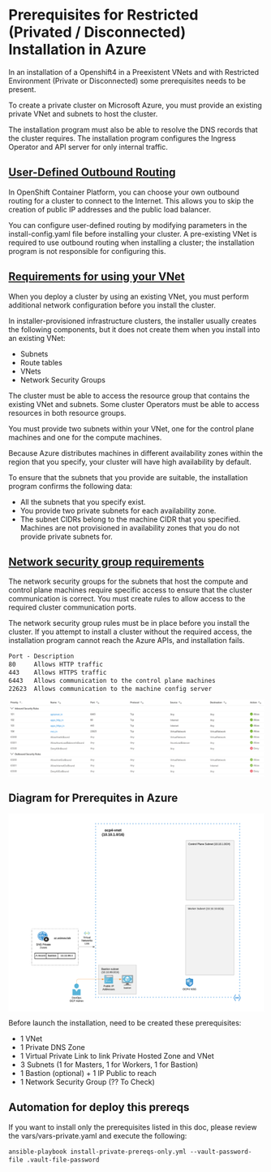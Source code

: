 # Prerequisites for Restricted (Privated / Disconnected) Installation in Azure

In an installation of a Openshift4 in a Preexistent VNets and with Restricted Environment (Private
or Disconnected) some prerequisites needs to be present.

To create a private cluster on Microsoft Azure, you must provide an existing private VNet and
subnets to host the cluster.

The installation program must also be able to resolve the DNS records
that the cluster requires. The installation program configures the Ingress Operator and API server
for only internal traffic.

## [User-Defined Outbound Routing](https://docs.openshift.com/container-platform/4.7/installing/installing_azure/installing-azure-private.html#installation-azure-user-defined-routing_installing-azure-private)

In OpenShift Container Platform, you can choose your own outbound routing for a cluster to connect to the Internet. This allows you to skip the creation of public IP addresses and the public load balancer.

You can configure user-defined routing by modifying parameters in the install-config.yaml file before installing your cluster. A pre-existing VNet is required to use outbound routing when installing a cluster; the installation program is not responsible for configuring this.

## [Requirements for using your VNet](https://docs.openshift.com/container-platform/4.7/installing/installing_azure/installing-azure-private.html#installation-about-custom-azure-vnet-requirements_installing-azure-private)

When you deploy a cluster by using an existing VNet, you must perform additional network configuration before you install the cluster.

In installer-provisioned infrastructure clusters, the installer usually creates the following components, but it does not create them when you install into an existing VNet:

* Subnets
* Route tables
* VNets
* Network Security Groups

The cluster must be able to access the resource group that contains the existing VNet and subnets.
Some cluster Operators must be able to access resources in both resource groups.

You must provide two subnets within your VNet, one for the control plane machines and one for the compute machines.

Because Azure distributes machines in different availability zones within the region that you specify, your cluster will have high availability by default.

To ensure that the subnets that you provide are suitable, the installation program confirms the following data:

* All the subnets that you specify exist.
* You provide two private subnets for each availability zone.
* The subnet CIDRs belong to the machine CIDR that you specified. Machines are not provisioned in availability zones that you do not provide private subnets for.

## [Network security group requirements](https://docs.openshift.com/container-platform/4.7/installing/installing_azure/installing-azure-private.html#installation-about-custom-azure-vnet-nsg-requirements_installing-azure-private)

The network security groups for the subnets that host the compute and control plane machines require specific access to ensure that the cluster communication is correct. You must create rules to allow access to the required cluster communication ports.

The network security group rules must be in place before you install the cluster. If you attempt to install a cluster without the required access, the installation program cannot reach the Azure APIs, and installation fails.

```
Port - Description
80     Allows HTTP traffic
443    Allows HTTPS traffic
6443   Allows communication to the control plane machines
22623  Allows communication to the machine config server
```

<img align="center" width="750" src="pics/securitygroups_prereqs2.png">

## Diagram for Prerequites in Azure

<img align="center" width="750" src="pics/azure-prerequisites.png">

Before launch the installation, need to be created these prerequisites:

- 1 VNet
- 1 Private DNS Zone
- 1 Virtual Private Link to link Private Hosted Zone and VNet
- 3 Subnets (1 for Masters, 1 for Workers, 1 for Bastion)
- 1 Bastion (optional) + 1 IP Public to reach
- 1 Network Security Group (?? To Check)

## Automation for deploy this prereqs

If you want to install only the prerequisites listed in this doc, please review the
vars/vars-private.yaml and execute the following:

```
ansible-playbook install-private-prereqs-only.yml --vault-password-file .vault-file-password
```
